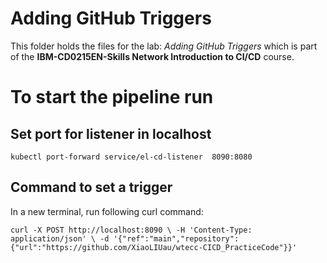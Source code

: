 # Adding GitHub Triggers

This folder holds the files for the lab: _Adding GitHub Triggers_ which is part of the **IBM-CD0215EN-Skills Network Introduction to CI/CD** course.

# To start the pipeline run 
## Set port for listener in localhost
`kubectl port-forward service/el-cd-listener  8090:8080`

## Command to set a trigger
In a new terminal, run following curl command:

`
curl -X POST http://localhost:8090 \
  -H 'Content-Type: application/json' \
  -d '{"ref":"main","repository":{"url":"https://github.com/XiaoLIUau/wtecc-CICD_PracticeCode"}}'
`
